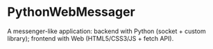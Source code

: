 # PythonWebMessager
A messenger-like application: backend with Python (socket + custom library); frontend with Web (HTML5/CSS3/JS + fetch API).
